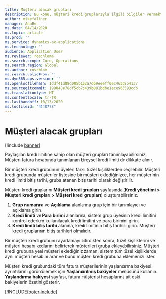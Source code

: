 ```yaml
---
title: Müşteri alacak grupları
description: Bu konu, müşteri kredi gruplarıyla ilgili bilgiler vermektedir.
author: mikefalkner
manager: AnnBe
ms.date: 04/14/2020
ms.topic: article
ms.prod: ''
ms.service: dynamics-ax-applications
ms.technology: ''
audience: Application User
ms.reviewer: roschloma
ms.search.scope: Core, Operations
ms.search.region: Global
ms.author: roschlom
ms.search.validFrom: ''
ms.dyn365.ops.version: ''
ms.openlocfilehash: 1ddf41d88d085b102a7d69eeeff0ec463d8b4137
ms.sourcegitcommit: 199848e78df5cb7c439b001bdbe1ece963593cdb
ms.translationtype: HT
ms.contentlocale: tr-TR
ms.lasthandoff: 10/13/2020
ms.locfileid: "4448778"
---
```

# <a name="customer-credit-groups"></a>Müşteri alacak grupları

[!include [banner](../includes/banner.md)]

Paylaşılan kredi limitine sahip olan müşteri grupları tanımlayabilirsiniz. Müşteri fatura hesabında tanımlanan bireysel kredi limiti de dikkate alınır.

Bir müşteri kredi grubunun üyeleri farklı tüzel kişiliklerden seçilebilir. Müşteri kredi grubunda müşteriler listesine bir müşteri eklediğinizde, her müşterinin kredi limiti bitiş tarihi, gruba atanan bitiş tarihi olarak değiştirilir.

Müşteri kredi gruplarını **Müşteri kredi grupları** sayfasında (**Kredi yönetimi \> Müşteri kredi grupları \> Müşteri kredi grupları**) oluşturabilirsiniz.

1. **Grup numarası** ve **Açıklama** alanlarına grup için bir tanımlayıcı ve açıklama girin.
2. **Kredi limiti** ve **Para birimi** alanlarına, sistem grup üyesinin kredi limitini kontrol ederken kullanılacak kredi limitini ve para birimini girin.
3. **Kredi limiti bitiş tarihi** alanına, kredi limitinin bitiş tarihini girin. Müşteri kredi gruplarının bitiş tarihleri olmalıdır.

Bir müşteri kredi grubunu ayarlamayı bitirdikten sonra, tüzel kişiliklerini ve müşteri hesabı kodlarını belirterek müşterileri gruba ekleyebilirsiniz. Müşteri kredi grubuna yeni müşteri eklediğiniz zaman, sistem tüm tüzel kişiliklerde aynı müşteri hesabını arar ve bunu müşteri kredi grubuna eklemenizi ister.

Müşteri kredi grubundaki tüm fatura müşterilerinin yaşlandırma bakiyesi ayrıntılarını görüntülemek için **Yaşlandırılmış bakiyeler** menüsünü kullanın. **Yaşlandırma bakiyesi** sayfası, fatura müşterisi hesaplarına ait eski bakiyelerin özetini gösterir.


[!INCLUDE[footer-include](../../includes/footer-banner.md)]